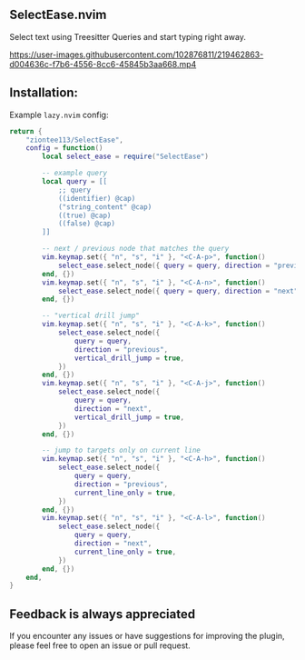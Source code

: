 ## SelectEase.nvim

Select text using Treesitter Queries and start typing right away.

https://user-images.githubusercontent.com/102876811/219462863-d004636c-f7b6-4556-8cc6-45845b3aa668.mp4

## Installation:

Example `lazy.nvim` config:

```lua
return {
    "ziontee113/SelectEase",
    config = function()
        local select_ease = require("SelectEase")

        -- example query
        local query = [[
            ;; query
            ((identifier) @cap)
            ("string_content" @cap)
            ((true) @cap)
            ((false) @cap)
        ]]

        -- next / previous node that matches the query
        vim.keymap.set({ "n", "s", "i" }, "<C-A-p>", function()
            select_ease.select_node({ query = query, direction = "previous" })
        end, {})
        vim.keymap.set({ "n", "s", "i" }, "<C-A-n>", function()
            select_ease.select_node({ query = query, direction = "next" })
        end, {})

        -- "vertical drill jump"
        vim.keymap.set({ "n", "s", "i" }, "<C-A-k>", function()
            select_ease.select_node({
                query = query,
                direction = "previous",
                vertical_drill_jump = true,
            })
        end, {})
        vim.keymap.set({ "n", "s", "i" }, "<C-A-j>", function()
            select_ease.select_node({
                query = query,
                direction = "next",
                vertical_drill_jump = true,
            })
        end, {})

        -- jump to targets only on current line
        vim.keymap.set({ "n", "s", "i" }, "<C-A-h>", function()
            select_ease.select_node({
                query = query,
                direction = "previous",
                current_line_only = true,
            })
        end, {})
        vim.keymap.set({ "n", "s", "i" }, "<C-A-l>", function()
            select_ease.select_node({
                query = query,
                direction = "next",
                current_line_only = true,
            })
        end, {})
    end,
}
```

## Feedback is always appreciated 

If you encounter any issues or have suggestions for improving the plugin, please feel free to open an issue or pull request.
